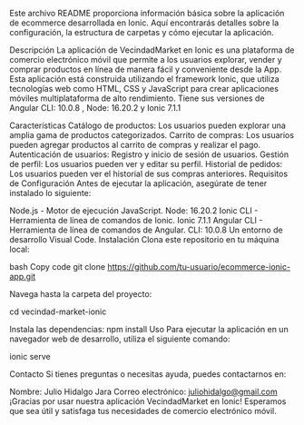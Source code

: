 Este archivo README proporciona información básica sobre la aplicación de ecommerce desarrollada en Ionic. Aquí encontrarás detalles sobre la configuración, la estructura de carpetas y cómo ejecutar la aplicación.

Descripción
La aplicación de VecindadMarket en Ionic es una plataforma de comercio electrónico móvil que permite a los usuarios explorar, vender y comprar productos en línea de manera fácil y conveniente desde la App. Esta aplicación está construida utilizando el framework Ionic, que utiliza tecnologías web como HTML, CSS y JavaScript para crear aplicaciones móviles multiplataforma de alto rendimiento.
Tiene sus versiones de Angular CLI: 10.0.8 , Node: 16.20.2 y Ionic 7.1.1

Características
Catálogo de productos: Los usuarios pueden explorar una amplia gama de productos categorizados.
Carrito de compras: Los usuarios pueden agregar productos al carrito de compras y realizar el pago.
Autenticación de usuarios: Registro y inicio de sesión de usuarios.
Gestión de perfil: Los usuarios pueden ver y editar su perfil.
Historial de pedidos: Los usuarios pueden ver el historial de sus compras anteriores.
Requisitos de Configuración
Antes de ejecutar la aplicación, asegúrate de tener instalado lo siguiente:

Node.js - Motor de ejecución JavaScript. Node: 16.20.2
Ionic CLI - Herramienta de línea de comandos de Ionic. Ionic 7.1.1
Angular CLI - Herramienta de línea de comandos de Angular. CLI: 10.0.8
Un entorno de desarrollo Visual Code.
Instalación
Clona este repositorio en tu máquina local:

bash
Copy code
git clone https://github.com/tu-usuario/ecommerce-ionic-app.git

Navega hasta la carpeta del proyecto:

cd vecindad-market-ionic

Instala las dependencias:
npm install
Uso
Para ejecutar la aplicación en un navegador web de desarrollo, utiliza el siguiente comando:

ionic serve

Contacto
Si tienes preguntas o necesitas ayuda, puedes contactarnos en:

Nombre: Julio Hidalgo Jara
Correo electrónico: juliohidalgo@gmail.com
¡Gracias por usar nuestra aplicación VecindadMarket en Ionic! Esperamos que sea útil y satisfaga tus necesidades de comercio electrónico móvil.
